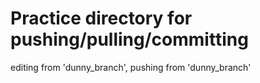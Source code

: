 # Practice directory for pushing/pulling/committing  

editing from 'dunny_branch', pushing from 'dunny_branch'
